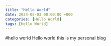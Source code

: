 ```yaml
---
title: "Hello World"
date: 2024-08-03 00:00:00 +000
categories: [Hello World]
tags: [Hello World]
---
```

#hello world
Hello world this is my personal blog
